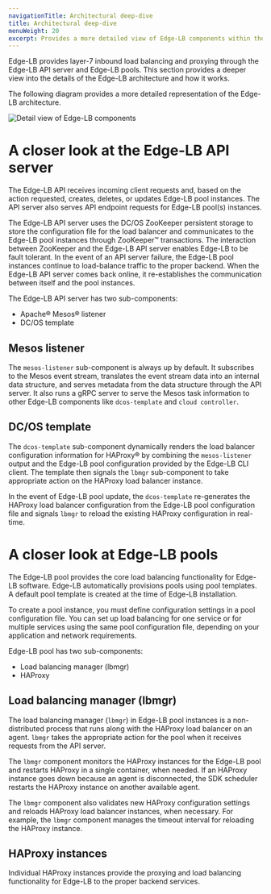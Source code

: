 ```yaml
---
navigationTitle: Architectural deep-dive
title: Architectural deep-dive
menuWeight: 20
excerpt: Provides a more detailed view of Edge-LB components within the network topology for a cluster
---
```


Edge-LB provides layer-7 inbound load balancing and proxying through the Edge-LB API server and Edge-LB pools. This section provides a deeper view into the details of the Edge-LB architecture and how it works.

The following diagram provides a more detailed representation of the Edge-LB architecture.

![Detail view of Edge-LB components](/mesosphere/dcos/services/edge-lb/1.6/img/Edge-LB-detail-arch.png)

# A closer look at the Edge-LB API server
The Edge-LB API receives incoming client requests and, based on the action requested, creates, deletes, or updates Edge-LB pool instances. The API server also serves API endpoint requests for Edge-LB pool(s) instances.

The Edge-LB API server uses the DC/OS ZooKeeper persistent storage to store the configuration file for the load balancer and communicates to the Edge-LB pool instances through ZooKeeper&trade; transactions. The interaction between ZooKeeper and the Edge-LB API server enables Edge-LB to be fault tolerant. In the event of an API server failure, the Edge-LB pool instances continue to load-balance traffic to the proper backend. When the Edge-LB API server comes back online, it re-establishes the communication between itself and the pool instances.

The Edge-LB API server has two sub-components:
- Apache&reg; Mesos&reg; listener
- DC/OS template

## Mesos listener
The `mesos-listener` sub-component is always up by default. It subscribes to the Mesos event stream, translates the event stream data into an internal data structure, and serves metadata from the data structure through the API server. It also runs a gRPC server to serve the Mesos task information to other Edge-LB components like `dcos-template` and `cloud controller`.

## DC/OS template
The `dcos-template` sub-component dynamically renders the load balancer configuration information for HAProxy&reg; by combining the `mesos-listener` output and the Edge-LB pool configuration provided by the Edge-LB CLI client. The template then signals the `lbmgr` sub-component to take appropriate action on the HAProxy load balancer instance.

In the event of Edge-LB pool update, the `dcos-template` re-generates the HAProxy load balancer configuration from the Edge-LB pool configuration file and signals `lbmgr` to reload the existing HAProxy configuration in real-time.

# A closer look at Edge-LB pools
The Edge-LB pool provides the core load balancing functionality for Edge-LB software. Edge-LB automatically provisions pools using pool templates. A default pool template is created at the time of Edge-LB installation.

To create a pool instance, you must define configuration settings in a pool configuration file. You can set up load balancing for one service or for multiple services using the same pool configuration file, depending on your application and network requirements.

Edge-LB pool has two sub-components:
- Load balancing manager (lbmgr)
- HAProxy

## Load balancing manager (lbmgr)

The load balancing manager (`lbmgr`) in Edge-LB pool instances is a non-distributed process that runs along with the HAProxy load balancer on an agent. `lbmgr` takes the appropriate action for the pool when it receives requests from the API server.

The `lbmgr` component monitors the HAProxy instances for the Edge-LB pool and restarts HAProxy in a single container, when needed. If an HAProxy instance goes down because an agent is disconnected, the SDK scheduler restarts the HAProxy instance on another available agent.

The `lbmgr` component also validates new HAProxy configuration settings and reloads HAProxy load balancer instances, when necessary. For example, the `lbmgr` component manages the timeout interval for reloading the HAProxy instance.

## HAProxy instances

Individual HAProxy instances provide the proxying and load balancing functionality for Edge-LB to the proper backend services.
